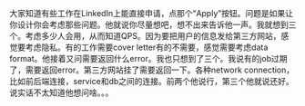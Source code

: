 大家知道有些工作在LinkedIn上能直接申请，点那个“Apply”按钮。问题是如果让你设计你会考虑那些问题。他就说你尽量想吧，想不出来告诉他一声。我就想到三个。考虑多少人会用，从而知道QPS。因为要把用户的信息发给第三方网站，感觉要考虑隐私。有的工作需要cover letter有的不需要，感觉需要考虑data format。他接着又问需要返回什么error。我也只想到了三个。我说有的job过期了，需要返回error。第三方网站挂了需要返回一下。各种network connection，比如前后端连接，service和db之间的连接。前两个他说行，第三个他就说还好。说实话不太知道他想问啥。。。

